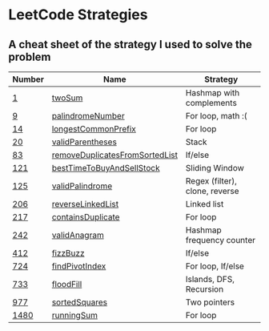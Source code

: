 # LeetCode Strategies

## A cheat sheet of the strategy I used to solve the problem

| Number                                                                  | Name                                                            | Strategy                       |
| ----------------------------------------------------------------------- | --------------------------------------------------------------- | ------------------------------ |
| [1](https://leetcode.com/problems/two-sum/)                             | [twoSum](./easy/1-twoSum.js)                                    | Hashmap with complements       |
| [9](https://leetcode.com/problems/palindrome-number/)                   | [palindromeNumber](./easy/9-palindromeNumber.js)                | For loop, math :(              |
| [14](https://leetcode.com/problems/longest-common-prefix/)              | [longestCommonPrefix](./easy/14-longestCommonPrefix.js)         | For loop                       |
| [20](https://leetcode.com/problems/valid-parentheses/)                  | [validParentheses](./easy/20-validParentheses.js)               | Stack                          |
| [83](https://leetcode.com/problems/remove-duplicates-from-sorted-list/) | [removeDuplicatesFromSortedList](./easy/83-deleteDuplicates.js) | If/else                        |
| [121](https://leetcode.com/problems/best-time-to-buy-and-sell-stock/)   | [bestTimeToBuyAndSellStock](./easy/121-maxProfit.js)            | Sliding Window                 |
| [125](https://leetcode.com/problems/valid-palindrome/)                  | [validPalindrome](./easy/125-validPalindrome.js)                | Regex (filter), clone, reverse |
| [206](https://leetcode.com/problems/reverse-linked-list/)               | [reverseLinkedList](./easy/206-reverseLinkedList.js)            | Linked list                    |
| [217](https://leetcode.com/problems/contains-duplicate/)                | [containsDuplicate](./easy/217-containsDuplicate.js)            | For loop                       |
| [242](https://leetcode.com/problems/valid-anagram/)                     | [validAnagram](./easy/242-validAnagram.js)                      | Hashmap frequency counter      |
| [412](https://leetcode.com/problems/fizz-buzz/)                         | [fizzBuzz](./easy/412-fizzBuzz.js)                              | If/else                        |
| [724](https://leetcode.com/problems/find-pivot-index/)                  | [findPivotIndex](./easy/724-findPivotIndex.js)                  | For loop, If/else              |
| [733](https://leetcode.com/problems/flood-fill/)                        | [floodFill](./easy/733-floodFill.js)                            | Islands, DFS, Recursion        |
| [977](https://leetcode.com/problems/squares-of-a-sorted-array/)         | [sortedSquares](./easy/977-squaresOfASortedArray.js)            | Two pointers                   |
| [1480](https://leetcode.com/problems/running-sum-of-1d-array/)          | [runningSum](./easy/1480-runningSum.js)                         | For loop                       |

